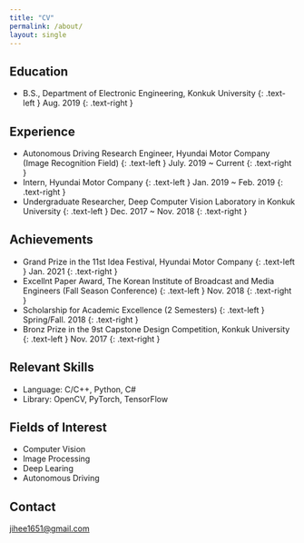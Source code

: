 ```yaml
---
title: "CV"
permalink: /about/
layout: single
---
```


## Education
* B.S., Department of Electronic Engineering, Konkuk University
{: .text-left }
Aug. 2019
{: .text-right }

## Experience
* Autonomous Driving Research Engineer, Hyundai Motor Company (Image Recognition Field)
{: .text-left }
July. 2019 ~ Current
{: .text-right }  
* Intern, Hyundai Motor Company
{: .text-left }
Jan. 2019 ~ Feb. 2019
{: .text-right } 
* Undergraduate Researcher, Deep Computer Vision Laboratory in Konkuk University
{: .text-left }
Dec. 2017 ~ Nov. 2018
{: .text-right }

## Achievements
* Grand Prize in the 11st Idea Festival, Hyundai Motor Company
{: .text-left }
Jan. 2021
{: .text-right }
* Excellnt Paper Award, The Korean Institute of Broadcast and Media Engineers (Fall Season Conference)
{: .text-left }
Nov. 2018
{: .text-right }
* Scholarship for Academic Excellence (2 Semesters)
{: .text-left }
Spring/Fall. 2018
{: .text-right }
* Bronz Prize in the 9st Capstone Design Competition, Konkuk University
{: .text-left }
Nov. 2017
{: .text-right }

## Relevant Skills
* Language: C/C++, Python, C#
* Library: OpenCV, PyTorch, TensorFlow

## Fields of Interest
* Computer Vision  
* Image Processing  
* Deep Learing  
* Autonomous Driving

## Contact
jihee1651@gmail.com
